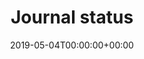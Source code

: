 ---
title: 'Journal status'
field: 'cg.isijournal'
slug: 'cg-isijournal'
description: 'Enter "ISI Journal" if the journal is ISI. Do not use this field unless the journal is ISI.'
required: False
vocabulary: 'cg-isijournal.txt'
policy: 'Controlled, with values from vocabulary.'
date: '2019-05-04T00:00:00+00:00'
---